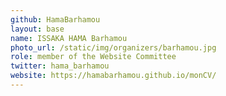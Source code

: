 ```yaml
---
github: HamaBarhamou
layout: base
name: ISSAKA HAMA Barhamou
photo_url: /static/img/organizers/barhamou.jpg
role: member of the Website Committee
twitter: hama_barhamou
website: https://hamabarhamou.github.io/monCV/
---
```

